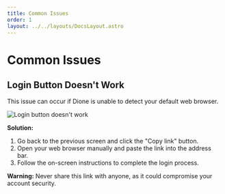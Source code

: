 ```yaml
---
title: Common Issues
order: 1
layout: ../../layouts/DocsLayout.astro
---
```


# Common Issues

## Login Button Doesn't Work

This issue can occur if Dione is unable to detect your default web browser.

![Login button doesn't work](/images/login-button-doesnt-work.png)

**Solution:**
1.  Go back to the previous screen and click the "Copy link" button.
2.  Open your web browser manually and paste the link into the address bar.
3.  Follow the on-screen instructions to complete the login process.

<div class="bg-orange-300/10 rounded backdrop-blur-3xl p-4 text-sm text-neutral-300">
  <strong>Warning:</strong> Never share this link with anyone, as it could compromise your account security.
</div>